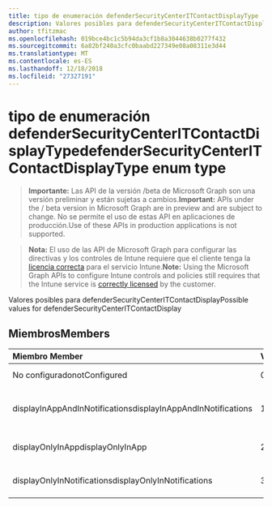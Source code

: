 ```yaml
---
title: tipo de enumeración defenderSecurityCenterITContactDisplayType
description: Valores posibles para defenderSecurityCenterITContactDisplay
author: tfitzmac
ms.openlocfilehash: 019bce4bc1c5b94da3cf1b8a3044638b0277f432
ms.sourcegitcommit: 6a82bf240a3cfc0baabd227349e08a08311e3d44
ms.translationtype: MT
ms.contentlocale: es-ES
ms.lasthandoff: 12/18/2018
ms.locfileid: "27327191"
---
```

# <a name="defendersecuritycenteritcontactdisplaytype-enum-type"></a><span data-ttu-id="c509c-103">tipo de enumeración defenderSecurityCenterITContactDisplayType</span><span class="sxs-lookup"><span data-stu-id="c509c-103">defenderSecurityCenterITContactDisplayType enum type</span></span>

> <span data-ttu-id="c509c-104">**Importante:** Las API de la versión /beta de Microsoft Graph son una versión preliminar y están sujetas a cambios.</span><span class="sxs-lookup"><span data-stu-id="c509c-104">**Important:** APIs under the / beta version in Microsoft Graph are in preview and are subject to change.</span></span> <span data-ttu-id="c509c-105">No se permite el uso de estas API en aplicaciones de producción.</span><span class="sxs-lookup"><span data-stu-id="c509c-105">Use of these APIs in production applications is not supported.</span></span>

> <span data-ttu-id="c509c-106">**Nota:** El uso de las API de Microsoft Graph para configurar las directivas y los controles de Intune requiere que el cliente tenga la [licencia correcta](https://go.microsoft.com/fwlink/?linkid=839381) para el servicio Intune.</span><span class="sxs-lookup"><span data-stu-id="c509c-106">**Note:** Using the Microsoft Graph APIs to configure Intune controls and policies still requires that the Intune service is [correctly licensed](https://go.microsoft.com/fwlink/?linkid=839381) by the customer.</span></span>

<span data-ttu-id="c509c-107">Valores posibles para defenderSecurityCenterITContactDisplay</span><span class="sxs-lookup"><span data-stu-id="c509c-107">Possible values for defenderSecurityCenterITContactDisplay</span></span>
## <a name="members"></a><span data-ttu-id="c509c-108">Miembros</span><span class="sxs-lookup"><span data-stu-id="c509c-108">Members</span></span>
|<span data-ttu-id="c509c-109">Miembro	</span><span class="sxs-lookup"><span data-stu-id="c509c-109">Member</span></span>|<span data-ttu-id="c509c-110">Valor</span><span class="sxs-lookup"><span data-stu-id="c509c-110">Value</span></span>|<span data-ttu-id="c509c-111">Descripción</span><span class="sxs-lookup"><span data-stu-id="c509c-111">Description</span></span>|
|:---|:---|:---|
|<span data-ttu-id="c509c-112">No configurado</span><span class="sxs-lookup"><span data-stu-id="c509c-112">notConfigured</span></span>|<span data-ttu-id="c509c-113">0</span><span class="sxs-lookup"><span data-stu-id="c509c-113">0</span></span>|<span data-ttu-id="c509c-114">No configurado</span><span class="sxs-lookup"><span data-stu-id="c509c-114">Not Configured</span></span>|
|<span data-ttu-id="c509c-115">displayInAppAndInNotifications</span><span class="sxs-lookup"><span data-stu-id="c509c-115">displayInAppAndInNotifications</span></span>|<span data-ttu-id="c509c-116">1</span><span class="sxs-lookup"><span data-stu-id="c509c-116">1</span></span>|<span data-ttu-id="c509c-117">Mostrar en la aplicación en las notificaciones</span><span class="sxs-lookup"><span data-stu-id="c509c-117">Display in app and in notifications</span></span>|
|<span data-ttu-id="c509c-118">displayOnlyInApp</span><span class="sxs-lookup"><span data-stu-id="c509c-118">displayOnlyInApp</span></span>|<span data-ttu-id="c509c-119">2</span><span class="sxs-lookup"><span data-stu-id="c509c-119">2</span></span>|<span data-ttu-id="c509c-120">Mostrar sólo en la aplicación</span><span class="sxs-lookup"><span data-stu-id="c509c-120">Display only in app</span></span>|
|<span data-ttu-id="c509c-121">displayOnlyInNotifications</span><span class="sxs-lookup"><span data-stu-id="c509c-121">displayOnlyInNotifications</span></span>|<span data-ttu-id="c509c-122">3</span><span class="sxs-lookup"><span data-stu-id="c509c-122">3</span></span>|<span data-ttu-id="c509c-123">Mostrar sólo en las notificaciones</span><span class="sxs-lookup"><span data-stu-id="c509c-123">Display only in notifications</span></span>|





